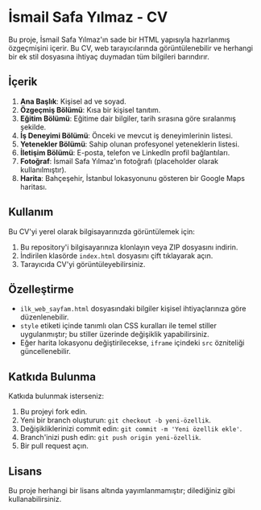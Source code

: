 # İsmail Safa Yılmaz - CV

Bu proje, İsmail Safa Yılmaz'ın sade bir HTML yapısıyla hazırlanmış özgeçmişini içerir. Bu CV, web tarayıcılarında görüntülenebilir ve herhangi bir ek stil dosyasına ihtiyaç duymadan tüm bilgileri barındırır.

## İçerik

1. **Ana Başlık**: Kişisel ad ve soyad.
2. **Özgeçmiş Bölümü**: Kısa bir kişisel tanıtım.
3. **Eğitim Bölümü**: Eğitime dair bilgiler, tarih sırasına göre sıralanmış şekilde.
4. **İş Deneyimi Bölümü**: Önceki ve mevcut iş deneyimlerinin listesi.
5. **Yetenekler Bölümü**: Sahip olunan profesyonel yeteneklerin listesi.
6. **İletişim Bölümü**: E-posta, telefon ve LinkedIn profil bağlantıları.
7. **Fotoğraf**: İsmail Safa Yılmaz'ın fotoğrafı (placeholder olarak kullanılmıştır).
8. **Harita**: Bahçeşehir, İstanbul lokasyonunu gösteren bir Google Maps haritası.

## Kullanım

Bu CV'yi yerel olarak bilgisayarınızda görüntülemek için:

1. Bu repository'i bilgisayarınıza klonlayın veya ZIP dosyasını indirin.
2. İndirilen klasörde `index.html` dosyasını çift tıklayarak açın.
3. Tarayıcıda CV'yi görüntüleyebilirsiniz.

## Özelleştirme

- `ilk_web_sayfam.html` dosyasındaki bilgiler kişisel ihtiyaçlarınıza göre düzenlenebilir.
- `style` etiketi içinde tanımlı olan CSS kuralları ile temel stiller uygulanmıştır; bu stiller üzerinde değişiklik yapabilirsiniz.
- Eğer harita lokasyonu değiştirilecekse, `iframe` içindeki `src` özniteliği güncellenebilir.

## Katkıda Bulunma

Katkıda bulunmak isterseniz:

1. Bu projeyi fork edin.
2. Yeni bir branch oluşturun: `git checkout -b yeni-özellik`.
3. Değişikliklerinizi commit edin: `git commit -m 'Yeni özellik ekle'`.
4. Branch'inizi push edin: `git push origin yeni-özellik`.
5. Bir pull request açın.

## Lisans

Bu proje herhangi bir lisans altında yayımlanmamıştır; dilediğiniz gibi kullanabilirsiniz.
